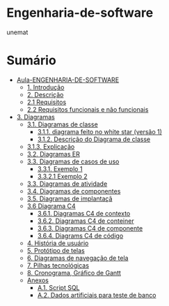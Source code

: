 # Engenharia-de-software
unemat
# Sumário

- [Aula-ENGENHARIA-DE-SOFTWARE](#aula-engenharia-de-software)
  - [1. Introdução](#1-introdução)
  - [2. Descrição](#2-descrição)
  - [2.1 Requisitos](#21-Requisitos)
  - [2.2 Requisitos funcionais e não funcionais](#22-requisitos-funcionais-e-não-funcionais)
- [3. Diagramas](#3-diagramas)
    - [3.1. Diagramas de classe](#31-diagramas-de-classe)
        - [3.1.1. diagrama feito no white star (versão 1)](#311-descrição-do-diagrama-de-classe)
        - [3.1.2. Descrição do Diagrama de classe]()
    - [3.1.3. Explicação]()
    - [3.2. Diagramas ER](#32-diagrama-er)
    - [3.3. Diagramas de casos de uso](#32-diagrama-de-casos-de-uso)
        - [3.3.1. Exemplo 1](#331-exemplo-1)
        - [3.3.2.1 Exemplo 2](#332-exemplo-2)
    - [3.3. Diagramas de atividade](#diagramas-de-atividades)
    - [3.4. Diagramas de componentes](#34-diagramas-de-componentes)
    - [3.5. Diagramas de implantaçã](#35-diagramas-de-implantação)
    - [3.6 Diagrama C4](#36-diagrama-C4)
        - [3.6.1. Diagramas C4 de contexto](#361-diagrama-c4-de-contexto)
        - [3.6.2. Diagramas C4 de conteiner](#362-diagrama-c4-de-contêiner)
        - [3.6.3. Diagramas C4 de componente](#363-diagramas-c4-de-componente)
        - [3.6.4. Diagrams C4 de código](#364-diagramas-c4-de-código)
    - [4. História de usuário](#4-história-de-usuário)
    - [5. Protótipo de telas](#5-protótipo-de-telas)
    - [6. Diagramas de navegação de tela](#6-digramas-de-navegação-de-tela)
    - [7. Pilhas tecnológicas](#7-pilhas-tecnológicas)
    - [8. Cronograma, Gráfico de Gantt](#)
    - [Anexos](#--anexos)
        - [A.1. Script SQL](#--a1-script-sql)
        - [A.2. Dados artificiais para teste de banco](#--a2-dados-artificiais-para-teste-de-banco)